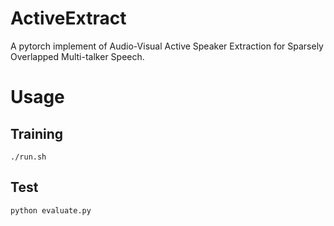 # ActiveExtract 
A pytorch implement of Audio-Visual Active Speaker Extraction for Sparsely Overlapped Multi-talker Speech. 

# Usage

## Training
```
./run.sh
```

## Test 
```
python evaluate.py 
```